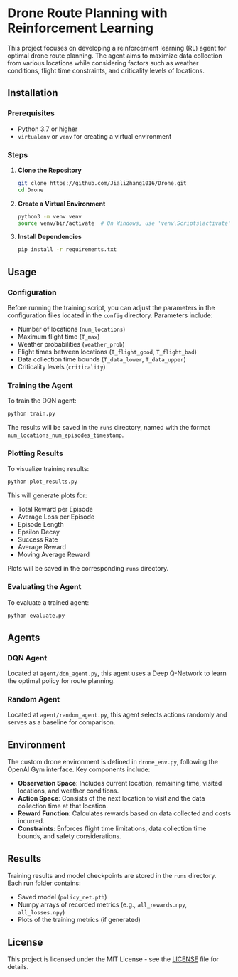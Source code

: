 # Drone Route Planning with Reinforcement Learning

This project focuses on developing a reinforcement learning (RL) agent for optimal drone route planning. The agent aims to maximize data collection from various locations while considering factors such as weather conditions, flight time constraints, and criticality levels of locations.

## Installation

### Prerequisites

- Python 3.7 or higher
- `virtualenv` or `venv` for creating a virtual environment

### Steps

1. **Clone the Repository**

   ```bash
   git clone https://github.com/JialiZhang1016/Drone.git
   cd Drone
   ```
2. **Create a Virtual Environment**

   ```bash
   python3 -m venv venv
   source venv/bin/activate  # On Windows, use 'venv\Scripts\activate'
   ```
3. **Install Dependencies**

   ```bash
   pip install -r requirements.txt
   ```

## Usage

### Configuration

Before running the training script, you can adjust the parameters in the configuration files located in the `config` directory. Parameters include:

- Number of locations (`num_locations`)
- Maximum flight time (`T_max`)
- Weather probabilities (`weather_prob`)
- Flight times between locations (`T_flight_good`, `T_flight_bad`)
- Data collection time bounds (`T_data_lower`, `T_data_upper`)
- Criticality levels (`criticality`)

### Training the Agent

To train the DQN agent:

```bash
python train.py
```

The results will be saved in the `runs` directory, named with the format `num_locations_num_episodes_timestamp`.

### Plotting Results

To visualize training results:

```bash
python plot_results.py
```

This will generate plots for:

- Total Reward per Episode
- Average Loss per Episode
- Episode Length
- Epsilon Decay
- Success Rate
- Average Reward
- Moving Average Reward

Plots will be saved in the corresponding `runs` directory.

### Evaluating the Agent

To evaluate a trained agent:

```bash
python evaluate.py
```

## Agents

### DQN Agent

Located at `agent/dqn_agent.py`, this agent uses a Deep Q-Network to learn the optimal policy for route planning.

### Random Agent

Located at `agent/random_agent.py`, this agent selects actions randomly and serves as a baseline for comparison.

## Environment

The custom drone environment is defined in `drone_env.py`, following the OpenAI Gym interface. Key components include:

- **Observation Space**: Includes current location, remaining time, visited locations, and weather conditions.
- **Action Space**: Consists of the next location to visit and the data collection time at that location.
- **Reward Function**: Calculates rewards based on data collected and costs incurred.
- **Constraints**: Enforces flight time limitations, data collection time bounds, and safety considerations.

## Results

Training results and model checkpoints are stored in the `runs` directory. Each run folder contains:

- Saved model (`policy_net.pth`)
- Numpy arrays of recorded metrics (e.g., `all_rewards.npy`, `all_losses.npy`)
- Plots of the training metrics (if generated)

## License

This project is licensed under the MIT License - see the [LICENSE](LICENSE) file for details.
